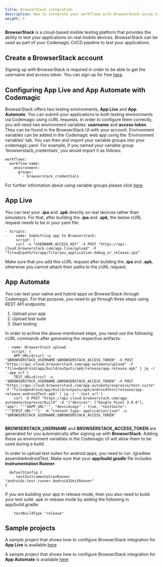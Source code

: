 ```yaml
---
title: BrowserStack integration
description: How to integrate your workflows with BrowserStack using codemagic.yaml
weight: 5
---
```


**BrowserStack** is a cloud-based mobile testing platform that provides the ability to test your applications on real mobile devices. BrowserStack can be used as part of your Codemagic CI/CD pipeline to test your applications.


## Create a BrowserStack account

Signing up with BrowserStack is required in order to be able to get the username and access token. You can sign up for free [here](https://www.browserstack.com/).

## Configuring **App Live** and **App Automate** with Codemagic

BrowserStack offers two testing environments, **App Live** and **App Automate**. You can submit your applications to both testing environments via Codemagic using cURL requests. In order to configure them correctly, you will need two environment variables: **username** and **access token**. They can be found in the BrowserStack UI with your account. Environment variables can be added in the Codemagic web app using the ‘Environment variables’ tab. You can then and import your variable groups into your codemagic.yaml. For example, if you named your variable group ‘browserstack_credentials’, you would import it as follows:

```
workflows:
  workflow-name:
    environment:
      groups:
        - browserstack_credentials

```

For further information about using variable groups please click [here](https://docs.codemagic.io/variables/environment-variable-groups/).

## App Live
You can test your **.ipa** and **.apk** directly on real devices rather than simulators. For that, after building the **.ipa** and **.apk**, the below cURL request needs to be in your yaml file:

```
- Scripts:
-    name: Submitting app to Browserstack:
     script: |
     curl -u "USERNAME:ACCESS_KEY" -X POST "https://api-cloud.browserstack.com/app-live/upload" -F "file=@/path/to/app/file/you_application-debug_or_release.ipa”

```

Make sure that you add this cURL request after building the **.ipa** and **.apk**, otherwise you cannot attach their paths to the cURL request.
 
## App Automate

You can test your native and hybrid apps on BrowserStack through Codemagic. For that purpose, you need to go through three steps using REST API endpoints:
1. Upload your app
2. Upload test suite
3. Start testing

In order to achive the above-mentioned steps, you need use the following cURL commands after generating the respective artifacts:

```
 - name: BrowserStack upload
   script: |      
    APP_URL=$(curl -u "$BROWSERSTACK_USERNAME:$BROWSERSTACK_ACCESS_TOKEN" -X POST "https://api-cloud.browserstack.com/app-automate/upload" -F "file=@android/app/build/outputs/apk/release/app-release.apk" | jq -r '.app_url') 
    TEST_URL=$(curl -u "$BROWSERSTACK_USERNAME:$BROWSERSTACK_ACCESS_TOKEN" -X POST "https://api-cloud.browserstack.com/app-automate/espresso/test-suite" -F "file=@android/app/build/outputs/apk/androidTest/release/app-release-androidTest.apk" | jq -r '.test_url')
    curl -X POST "https://api-cloud.browserstack.com/app-automate/espresso/build" -d '{"devices": ["Google Pixel 3-9.0"], "app": "'"$APP_URL"'", "deviceLogs" : true, "testSuite": "'"$TEST_URL"'"}' -H "Content-Type: application/json" -u "$BROWSERSTACK_USERNAME:$BROWSERSTACK_ACCESS_TOKEN" 
    
```

 **BROWSERSTACK_USERNAME** and **BROWSERSTACK_ACCESS_TOKEN** are generated for you automatically after signing up with **BrowserStack**. Adding these as environment variables in the Codemagic UI will allow them to be used during a build.


In order to upload test suites for android apps, you need to run ./gradlew assembleAndroidTest. Make sure that your **app/build.gradle** file includes **Instrumentation Runner**:

```
  defaultConfig {
     testInstrumentationRunner "androidx.test.runner.AndroidJUnitRunner"
}
```

If you are building your app in release mode, then you also need to build your test suite .apk in release mode by adding the following in app/build.gradle:

```
    testBuildType "release"
```

## Sample projects

A sample project that shows how to configure BrowserStack integration for **App Live** is available [here](https://github.com/icarusdust/app_live_browserstack_integration)

A sample project that shows how to configure BrowserStack integration for **App Automate** is available [here](https://github.com/icarusdust/app_automate_browserstack_integration)



